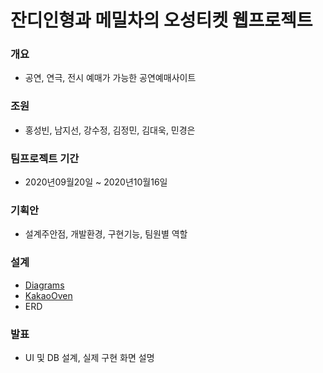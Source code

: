 # 잔디인형과 메밀차의 오성티켓 웹프로젝트
### 개요
+ 공연, 연극, 전시 예매가 가능한 공연예매사이트

### 조원
+ 홍성빈, 남지선, 강수정, 김정민, 김대욱, 민경은

### 팀프로젝트 기간
+ 2020년09월20일 ~ 2020년10월16일

### 기획안
+ 설계주안점, 개발환경, 구현기능, 팀원별 역할

### 설계
+ <a href="https://viewer.diagrams.net/?highlight=0000ff&edit=_blank&layers=1&nav=1&title=FiveStar#R7V1tc%2BJGtv41VDFbBaXWuz4KsHMnmWS9mb07k%2FslJRvZZoKRL8Yzdn799qvUUh8JYdQStjtJ7WIhhNB5%2BvR5ec45I2d%2B9%2FTTNrm%2F%2FTVbpuuRbS2fRs5iZNs2sjz8f%2BTIMzviuSE7cLNdLdkhVBz4vPo75QctfvRxtUwfSifusmy9W92XD15lm016tSsdS7bb7Ef5tOtsXf7W%2B%2BQmVQ58vkrW6tEvq%2BXulh0N7aA4%2Fj%2Fp6uZWfDPyI%2FbOXSJO5r%2Fk4TZZZj%2BkQ87ZyJlvs2zHXt09zdM1eXjiubDPnde8m9%2FYNt3s2nwgm%2F3vP90fvz17n6L7b9bvm7uLy6uJeMzfk%2FUj%2F8Wjs9koRqNoPjqLR7NgNAtHZ%2FNRtCAv8MXPFqMoHoVzenA2iix6mjUKLXrkbBR6o7k9isWv3j2LR%2FnwY3W3Tjb4r9l1ttl95u8g%2FHeyXt1s8Osr%2FFvSLT7wPd3uVlgKMX9jl93jo1e3q%2FXyU%2FKcPZJf%2FLBLrv4Sf81us%2B3qb3zZZM2vid%2Fe7jigbL90xmfySXzYwke36QM%2B50I8RlQ59GvyVDrxU%2FKw4weusvU6uX9YXeY%2F4y7Z3qw2s2y3y%2B74SQ%2B7bfZXOs%2FW2ZY%2BBefS9T3LJc9gtV5Lx6%2BTZZBc4eOqXLmoyTNJn6RDXM4%2Fpdlduts%2B41P4u57Dnz5fdI4Q848Cwsjjx25l%2BPouXzp82dzk186%2F7ne8zJLNDf7Rh32fDXwflkvp65I1Fv8m2aWz7HGzfJDxjF9IP7U4RFF%2BCOKRgng0pdD1RqEroO6SVRC5%2BL8peTWL6HszAXT8wh6FIV0MIV0YFaxjQe0U6W8yBn5J8PyQwP86vd7Vov%2FhPrlabW4%2B0XMWbnHkd%2F5AyaEMf%2FZ6TfXM7Wq5TDcEudku2SUMpgST99lqs6NP3Jvh%2F7Bc5tbUG3n4xuf4b1T8jf8jp29382yDf0uyopBM8Rr4kZJ1AIC1Wc3sh%2FBzGRn7EFtFkAzYEnQOxomtasaqlNcrKj0mZbE9oBeJ%2BA4La50WMv03EflighS5O6rcHUDG6%2BQyXV9kD6vdKiPX37JzK7IfTLye3U68oS7pOop07Sn%2BmyxtvNLjsiIgi90Vuxrb5wKiCsjJ56MoMsu%2Fa3z4LTcsfcvfVQDiTLnw8W4wc0sv8CZAILMYhT6xnUCMwEYRR8pbAoVi8lj0H51wCQffLTwFLsRyaGErG0DoAARCLTcYfYjwFUR4048L6kK1MSiZprFGszMKmpC8NljRghUnHBgrgGmZLm9S4SHjx3Wb3WSbZH1WHMVCwC5SuuQiKM75lFHTkViO39Ld7pm7wMnjLiNO8O5OOMjp02r3VXr9B7kUFhP7ayH8XvrHs%2Fhjg38v%2BdDEmlqWL46wj1peKA4Un6Z%2FlT5%2BkW5X%2BLkRP38BC5a7aA%2FZ4%2FYqbXhuXHtiR%2F8mbYMJ8lAbEbFN18lu9b0c%2B6n1hePtNnmWTuDLoLjyBTkguclWxU0OPBk6%2B8%2Fnd1RAjd1Bp%2F6xMygWrZdgESPPd2QoTgbAImoLRuHTdAfGo3SPO4y8hexQWYV4e4R2hHzCtsoCnZR8xH23jdBa1A2hfzIfJPTGI%2Bf8gyJlE44l5kVoXzq%2Br4Zjl14aLt1uwrGB2yI86gMGh4iSdA%2BqSAFVYxD0EKsVo2%2FG34390WxeZ7Wa4EhlgR8VG4Xgo8%2B3cdTwGQFN6IxCRCMeWPYhBwpBD0NDPIojobsWRh8Nlh7K9Y%2BInrRUR43ZoSMBpYbbkIjHxmc8HhsHPHIywweNXtmnV%2FJF%2BpoUixpHU%2BRssi4vFjCUdoEErC%2FtokbF7KkULGf2rEmodC96KKPS89pWjU6Hyj62uNGJzYaoVq%2B%2FJTEfH%2BU8HABQjqRfAAg3qJIkmZFMSLygnoPdsPgNAI4DAJgT6RkBKvnGm1ZT7TyTGjfwagwUjoQClPLoFwo2YOkpqmAsMqeuyJy6JpA1nOOISm4jstr6jYIeqAFFqj2JBE0jNyuwTpm5xqTco0XyBfma3EXVorCnL4gZvCV5H7%2BfHI6Etn6lRiSoloVzgGNpAHAcAILB7QmRt644F8a77AcAyHIHRoANJUoVAp5t6lUOsyuXQXRJsVO1K69T%2F6qrepUK0cXz2lqWkS7L0oYzpAuiQpinilEVsnTnOeXmAfnQcZGXJ4rIx6%2BfVP%2FFGKLwOn49dihghipSNlmLl4p36KQFYFrSWpGzu2RFPkxXOfY2Ipr6njmjmUc1QETYFEIBmGXfOS4Gz2gALAiniUVzHFDeEiaOtlAPR8vg6Q%2BA4nBccakBxFGAGD4dApAdvJaIsFTFYWCiByaDp0oAzoRfTpphzyKsDXAb%2BR8nf3%2FowIbnK6IdkKFvRcGo18IK%2Fuv38vZdbo0NXOSTsyk5flxUKto59Hw9RT4%2BzN%2FFm0tIabtxwLPw1S3mnKZSAsrunZNq51CNqJq42aKnfOwkV0QCPA7kEyFVWSGkK3Dmg0xe4vg4pBjgjKbhioqVOY%2FCRhb3iUJGF58TlvjMKiK41M9mzHJ2FWsUe9hZwuqB8JnJ8yxeAlhWbKhgDp0m7ipgxTXMR5Nq%2BeOYFm0XX8VPdLmhRgLK89KPY2kHfJp8f9L34a%2BP6u%2BGU%2BoX5AW7jLoA8w4VnDZjqNF7rAC%2FG2Y0sK5CXQx5X7XvezUCphZ2l0qGAOq7wtJtawn4nVsCR4kucE7JfrP1lVh6qK2AotMSkOo7vckSWNdtKR%2FvtEqUvQCwVmneLZ5LGbY6zmiNPWodbWjWWXYnZoDqMDRbl7BqS9B6arqfM%2F8akJHzApEoT11wnya0xUdElWJoi%2BZOAaGkco5ArblZtmWJuWeVr0Kvy4%2FzZDCnIkQW8H35mfggqZZs%2FmH5vYw54TGeCfeNRYhIp6oPzIhekAREJC6PL8AJ10hY1kgYzKR48%2F0mrsrKop1lmauqzpPX2movxWZcIWJjOEbCS4tCjmaMWoaRWQD1IzKe%2F2Cev%2Be1DFMjT1ecMoB6CTOFiKimcUcz6spGnlA%2FexH1XnRNW8c1ag2UU%2BHGIE%2BNNaIJCQk1hFdMJkMDFIYnaXtAbHBiT1sF0AwmdGBieN62pybB0YTTaCo7h2JNG0zowMTwVO7cRimBwq0HRWzxWh%2BjKHSBAsws9QmKMFBEO2QY1eq71yXfvfcG7wIugBMJ3iFrEPrCyx90qIdHoCT%2BnUpXOK%2BakmWS5p%2BqSKGLQRg2RAKgoaLILWJMBdWsCCTRd%2BcinSsFk3JGEtwWnzzST4RsXpbV3thATninHnqtTl20V4A5KhUNmI8S4l8zkqf1gK64NXUCwS59Ll3ppQgRp2TX1w%2BpHuFbqq%2FdpzYlHVrtoKxSrTDqV6UiIKFof3l%2B%2FDM5u8j%2B%2BZf1cf30lEboPu%2BJezIqdZCM4ssfdOT2pFKDl6nUQzleoWj2K7yooDJ6a899Vc7Xw%2FFCtuptvyP9XkfxeIl%2Bt1EUlgQ4eQUKHoHi6VPBOyWbmTzH4shwGh7WUN6JafjB6T6K8BDax0zo2uNxWgov7Hx7OU54aFjCtkQh%2BaMkp875PgCfZPVz%2FLN%2FYU%2B%2Bflnd2leT%2F1zY863QlgMzs1Gl7S0SQz7qtu1J2PwBTfu2AzQysP3kjkSjNpcP5P%2FCoi8Wrzv3RTG6S9No%2FprEiS63%2BNUNzS%2BpXfYYyzQUiTiSi8npB3NeqQiwuyXE1YehKpnPc%2FpPE9YOyGIAcSgExKE8qx4%2BRzaxgw2foeoxPLfnPVXELfZPUrBPbFf1hnV6rYrk%2FJ6tobb0v7yhYP9y%2BzMJ%2F7bD9NvN49cvX4Mf6OFPBxzZCmeP5fIB%2FCJixIJQKDms%2Bc4KUstM6g9WRcW7JLLUNXipbwlzjDoXrV%2FssiuN2hILc%2Fe2e7gBcdEqQN5hN4%2Fmpdk5IaWDbh7wHduKdHPeaN4rivUMq3AuC6YksbHGgrzJlAy2lSKpgodeglfOkYTl%2B2VRagOS02OWGr5lNb7Ge9mHonhLMN5CSqY9oyE1ksdkr30eiJvZFEUit12DlLcEikMS2B3BpW23mC561cK3rBJdHNZRzOXdHvhMLzYph9X3eRhM4yLgyhUMKioDGXuduHZIMmdYkztPKC4CQ6OBOodU1BZSuqjbAdRDW505nG9GwsvnFnLIjWH2rrGBIcXUD5nbi0pGcD4wbu%2FehrRBq7axdsftad6h%2Bmley91Tu7VhBKjLM45SV%2BJt2wNVV9vDQA1D26K1fu2YSNakIT6n1WmiusOWWu2Kzg30M5aIxvjFrkSs4lKDB6M2OsbV0JTvoG4OlOlndTCR93Dxh0OTu0W49QV9EEGzQqrINYDRAJjWEVl9iFFDdrxPokOBEtMJLwteWhjnvbj34slARzN0nB6rD0HmAdw68XjkmP6bvWHItwfGkOrlBBVzRWZUylTJou2%2FAYcecIQ9GrON1HAJHR8X1I%2BxRrMzqmFC0yphNGB0LbSrDTbbZphFqrB70AAl8VNJb%2Bx3gt6h%2B9u8%2FE6yIQJ8ywAt30TNuhJvj8NC4DtWUzK2urTLBkPRHLWupa5Z9UfCYvBZIRE4K4Qn4iq9x0QTsX2xVjVcWjPJ7J0bmx1hqM8JImCGGhhExAXOHFk20o7wAiJhgS7GUpMlmcIUS25syN1Y0mhlYeYrDzcHr1JvYAdtuXLaEKd6Nw2UOLNtNTNMnIMZJn0aq%2FAtGy6sRvH2aKzCdwxVCKvEesYQyplptX2XzDp%2FKRD6NE%2FBW%2FbVZd1HZczTaidVLOK%2F%2FpDeKYpiyB%2Blmhj2IQc5owMKHbuug2LnydU0MK%2BQx49PpQgKWPJKUwC1I8AJGYWOdTJG4WXouR5kFIZXKTUKb7bJcoW%2FWXovTfxL3%2B%2FGYHQqJa2O3VaRdBHbhCdsKfjivT5h%2F6RuL3m1ewQg8ShYWkGgomTppeHShXAV2pdODUYaF3X74omh4yF1tRN83g0b9CPaTtNG5Px1LPqzE7Z8LXwOcN%2Bulnb4xgB3fZ14hyTeDjdch%2B4qDNdS5CUUMW0nHUq5%2BXOIGB%2BLBL9gJ741ZaQsA5%2F%2BA6Pmkv4LLBGP%2FKsRTYLfMxiaVJYIY6SRahq5XLh9ATEQcSVKKEnD66u3BairML28hgEVYFMn1amG8jY5w3FZFeQwZlq518aYxDFsy28121tecW8IJ20Ujzac9FkrClMYFZz402phaORIxaOsLJDV%2FrF8D7GJFvxsqn1ao%2BnVmzj11twQxg8aPpmooKnCSCMDgOQ8TyucpP7SWr7q%2BJyCkyjyUejBOFl6gRMtdeKkz4RhTaseKMD7gvmhPY5Qi5beyYR3ktRFjt1NqGbieOVYDTir1wXggURQRwM%2BVMtXxP5C0VZMjE0jPIRQGsIgBvna1oScIRqNlafcFmXr%2BRQp2u9gVh45NhPNMlhCkV4SuJ5KubYg8Fr82jmPDpti9ZcM6cVYtoO4gJYUm2I%2BYixIOgHxGvcMgtu%2Ftti0t5C%2FG53zZ4AfVd68aP%2FXmwxMo67OFd9RqVZoNUa6qmkjSFe3rEUwdOOTpRt7bWv5876P3SMLGLEzbaSWGe3SpF2iTpRLvx4DsNFXpfwOeRwdibdHHgd8x2oYym5RomRIx3phMXycQA075aRjkvBwi%2FF67SyNcQOoWoWjXjtWjq5xOxxFg0cRIjXc5O4raSjytkLBxEh8RMAMqx%2FamHWcrPHDMPDRA5%2B8im24VH%2FNnKkXJ9eMM9ObM1OhF7XteIciXSErIKKJpiVOes5ga4x9G6umsjhfjy%2FjAl0PjS%2FTlXiH9mWAkHRRQBnyEDTeF3iStBIPPgdCsMau0IGTwZ0bT2UyMw5YaBdmRCRyBLwEbkaJYaZCUg8mBndVhPKqMLlatMTd3w%2FXQKQLiAzvjniqO%2BIxC9Lh0Y4wgCoejPw7kb8zNGXPUz0InxkYtPItFrxglhQmha3zvRWuBhTHgcIfmp%2BHPKCXccF1EERxbobmTdQVu6I0VE3ZUnivh4VUUhkX0VbCffB4K7p84ipcJDPYEDbxbjku4EPGYADIT99QNk8NUn5cUH%2FgxSl0dYZeyzm5Mzp8SupszBWKqj6a5NhHfCewyoJ0XVU7R5Actc1eGmZ0Jq9DFa%2FZfDZRkwrXodY%2B%2FZeMYWucVDTw2Ew3qgQB%2BVKrm5pZPV%2Bo1q6GZsIl12pTYbGAl6vvxQrOV3lOfqCzmyLBcMvpY0U7UFa66IjL4duTr8iPPq6rR9Yr%2BVsLpsWZIIOxeKXUisWJi%2B%2BTy%2B5L01yoyqI8sfjiI6CjiruUbgC4JbbviLA779ZeVzzFvqtBSYJfhw%2FKj6UaxL9N7lNqLu3IGv5xu9qln7HxQ4792Cb35RX6wJYucmtNqYq9VQ7W%2BaCC3Ve824WCrSyGEIig57tiOYKuremD6tr2Wep%2FgIqVx1Hb7qg0PBOhaNRrub%2FdUmuL5g8nMjvTVqNkUCS1ztA0qbZFT72fvKCsKaIQsKlDyCfqgpEKY0eNpvFafpfb0WQ3y5Nu82qVLYZUXsIdzrifxPrUwWeaVF2TZjl8VjaUqgMhpKutjG3aR2kUL5Sqg8Sry5Kw65o4xDZf18QPFmG02OJB1mgxblIiRfvLc7m0gjc6VJXGeZtvlPsh0qqVmYj9h%2B4HM2Soc2hCASEImm4HASH4lmunbVLHTm7QD2HTo1G6POyXx3U8qKuEx2uc6Oc%2FVCuWKt9HO5iEXj5yuPI2daw4L8qjpLl5yUxjEUVbJmyKsLWJTetAMrLaQlmbGQa3p8ijy9SmmkU8wMma45CRwt64CBcwpRp78MdoyFoG7kSih4s6v1wvK7SLCiuY9a2XAikM9pFDows08jFja6pUOGdoxf3i2gVyLhCuPW3GIdw8Q4l%2Fwbiu5fvlAbM9V6kisF2xqj2HGEZAgazBrSafprU%2B1mZaqKmmf3zepfccBhXDswjsyrxmS9T65upuRrrizaQ54EqdsawjGVRtC0ggFp%2F4h%2BDgI17eXOopL9dyyxXHC%2FJWPM8tFb4IInmgp0G2DmRDlaKgRtZlabivJvuWh4Yn1tSyKrFhywq1xYbh58bDHHuDwyL8cSLBYQSRHqD%2Bz7wrI6PDhCZcPHy42PEriaW2ZeZOoC13r%2B6LCkBMsK%2By8jovu9AW7FMz7DwZYLrF9wyFPrvZwTlOdaXbIBYOHhXyluR%2FtAl5ODIGnyPgqlrCadASEgG%2FcFvGPFqEHzYPh0aSV69kDXj9uiC0FGeqVox6ppJfyN0pGkCII%2BPG60Fq21IRfb6OSoxwRfkQi8iTfltznl%2BqQAdw88uRpNI1xkACXGGOfuDIrWQPSsmusXorH6B7MYjVgFjU1sL2dQWegEJ6b1pTF%2BnRgE1B05OUa%2F3AwQrPvZpClZnpjNFs86BUKH%2FFMr1OHte7Kicaa3SWwpI50YyBSdaGCZjqchyggCmoarXhFqy4gcOZ1XjoeJN8XxloaIKGN7i9qKbp%2FYnoFKNGnao2o0GFDlS0HTupDxVqXNInBFzQA1iQml7Og2CbXWW%2Fa%2FeRwufIR8uAzWWlvq8GfTqCG5bdDn2urQt9QLP%2BiSMyZ2VTC2w4oSbYDFT0xMFaBsIcXZaNrwayBkuY2R3Uq4E%2FUhgJHdehKYVjvnCwRDFiWBEbS6%2FxT1Uk10ENmafGrkQpE15em5KY%2Ff9%2FzFiMV3pFC51Q8xwqi0ekeNGwTzcmtY9NXV0XLT1rdR8vuHUbdCZraV9SnRf7EqX8CyiUqzn5gLskfdyTO6IGi%2Bo6%2BJafpJI61QKQXdlQ1G4j0Qt%2BIUq8WV94n4ewGW04nAntThzX6Z7fRqQI%2FLL7ZLnEKpvdo3X%2FRD9hsfxi%2BWAHop20f2pZ41NT7SaRCwZa6dc8lorGbFXMXtkXa7VZ%2BwyqbbkldYMc5CnbSV7pXqrNszxN%2B4noafSKavOsqeP0NIa30VfYy73ofhs7znR4faJGh4i5lUThXg5IlWjTRJ6B6%2BO96gxet7k%2Bvnq%2BzQv%2Fauvpg8bz9dTT%2B1DPVmlD4G1P8lIdq7F%2Fa9WagYkDqgN%2BDnRMUS5mgw2%2BlHtVPufkY4kracRQ5P%2F2XMCd%2FivfVNn%2FxvWGW3tT7jK5%2BuuGLvTJFdsIyXa8vbkc2x4dT0PzRJXXH8gf1IAgvKvJdXK3Wj%2FzjVzcI95OHeIYXmEPLltjeFffyC8IfORxu0qJHbNJf9R%2F7i7bZA%2B0hr90N6x4n9wLcrFJI94jXKCJ2FfpuxF5t87aKfVxqIdikXXgd7m5fKA322CV5%2BK34Y8pw9HrkF5wx4GrtO53rEadCou0et2GB3HoF1Qa2VS%2FSbCW8%2FlQjXY%2BcAjsUrH3o%2BW7OPTvJp1VPXWvAuvhdtUB2Ef8IIVbrn59X79LpblDFZr1i5DVEYlk4Sx6wY%2FN%2BWjF%2FqI%2BfeyQR3KZ%2Bh5XtnS0Ys29zwYnCAFj7cAeUnYXY%2B2%2B3X1bpt9%2FuVt%2B%2Bnv7bN99fEJP3yaDWNYvt3dF8zvd8bWJbfnlAFtU8WO7C7Ctfo5%2F9i%2Fsydcvq1v7avKfC3u%2BzSdoFjblefyvpoyKoZMvemoEN0F%2Bi3UMBte7aPUPwsVW4IKm0k6Qm%2BxsA5Hsuv05unfIPW5ckSfZ%2FB%2B8Y9Uv5d3h1f2%2FphqvsDMsyAFkUUyFhxeK%2Fp2zIkJMa0SJCis1HWfzu%2BsGMb7zzF83KGw7o0DbREUEVE5hdR6jcrn8gldN5lWWJPGzMNvcCW1zuRW6d6SNr633MFIJBwikIpt9TcXAnvV5kjsbfM9Aqz57CikUtcLKkJIOaVD%2BAnT0ueOAe6RKoXWmQGW%2BSi4w2NCNjbZD0bRhQ%2BXQ8v5A5VAibwbhjmstlWrdgOFda4IMsltOwdBnwVpqDSfDBXem9kBjDPA9BBVEhY2xcHuzcF3klC1cpy3JH3XRSLZmhYDF4yDSbFNCfri5my%2FmV2TuItXcVeT8DttFdCXgoec45oO%2B9rkzdKo4qAaYCctaYpHNx%2FRp7R4mg49xREgN6TowTsqhtKaN4S3J%2Fnj79HBUDD7IESHV4XVFz1xsdpa6zos%2BjdzH8aGZ4QYYnQCj1%2FGNIDMRKs5CU7UKa3ww56ooVq9WJhs%2FWBec%2BpwGCVedqZ6JP7Hz7tzVPsc17kpNP81xssaPor6%2FvIHPkfBpOzeyiwLA31ZfPv%2Fy91%2F%2Fjn%2Fc%2F59nPf9298vXe8FROIX6v7b1GqNSr0xvpI%2FGzx%2B6zONvil%2F2X5gB3ncIUd%2F3Tgc2Ea7eIlzI45tG06QkMQ%2B0FOASxkv3mFGtVR7fkkf%2FCZsickkUnm4m52ImhETlDb2cgGo83j2bRnjwrGEo8AWBRZtrE6rpGkXKJu71UvFCYS9IvLrCXsJzhghqLeYQj1Wr0%2BiAzkECBb161QF5BbEynqhqZrRwL8SkAONjaIAKFAnrCCr4z21GSt3y937aJve3v2bLlJzxXw%3D%3D">Diagrams</a>
+ <a href="https://ovenapp.io/view/FmrSBzGNoUQsb2va0wznflg1uWZylZ5Z">KakaoOven</a>
+ ERD 

### 발표
+ UI 및 DB 설계, 실제 구현 화면 설명

